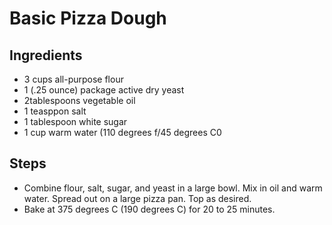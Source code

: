 # Basic Pizza Dough

## Ingredients
* 3 cups all-purpose flour
* 1 (.25 ounce) package active dry yeast
* 2tablespoons vegetable oil
* 1 teasppon salt
* 1 tablespoon white sugar
* 1 cup warm water (110 degrees f/45 degrees C0

## Steps
* Combine flour, salt, sugar, and yeast in a large bowl. Mix in oil and warm water. Spread out on a large pizza pan. Top as desired.
* Bake at 375 degrees C (190 degrees C) for 20 to 25 minutes.
